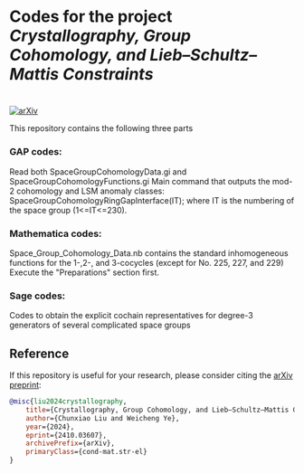 # Codes for the project *Crystallography, Group Cohomology, and Lieb–Schultz–Mattis Constraints* 
# 

[![arXiv](https://img.shields.io/badge/arXiv-2410.03607-b31b1b.svg)](https://arxiv.org/abs/2410.03607)

This repository contains the following three parts

### GAP codes: 

Read both SpaceGroupCohomologyData.gi and SpaceGroupCohomologyFunctions.gi
Main command that outputs the mod-2 cohomology and LSM anomaly classes:
SpaceGroupCohomologyRingGapInterface(IT);
where IT is the numbering of the space group (1<=IT<=230).

### Mathematica codes:

Space_Group_Cohomology_Data.nb contains the standard inhomogeneous functions for the 1-,2-, and 3-cocycles (except for No. 225, 227, and 229)
Execute the "Preparations" section first.

### Sage codes:

Codes to obtain the explicit cochain representatives for degree-3 generators of several complicated space groups


## Reference

If this repository is useful for your research, please consider citing the [arXiv preprint](https://arxiv.org/abs/2410.03607):

```bibtex
@misc{liu2024crystallography,
    title={Crystallography, Group Cohomology, and Lieb–Schultz–Mattis Constraints},
    author={Chunxiao Liu and Weicheng Ye},
    year={2024},
    eprint={2410.03607},
    archivePrefix={arXiv},
    primaryClass={cond-mat.str-el}
}
```
